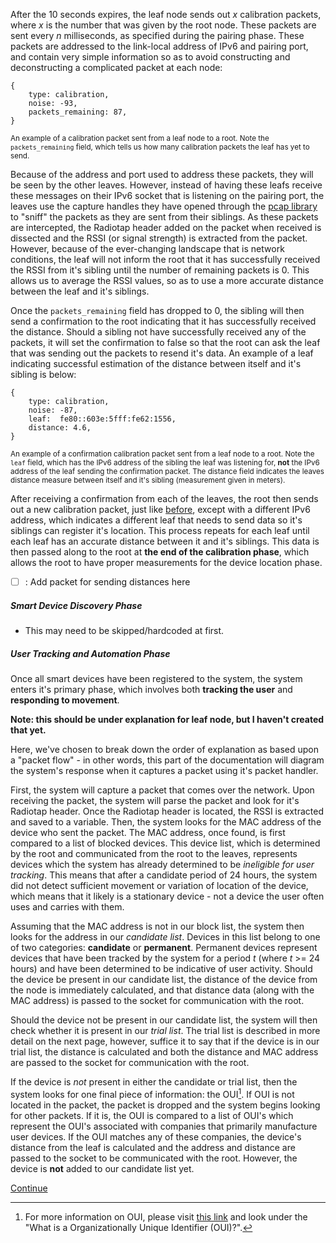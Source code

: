 
After the 10 seconds expires, the leaf node sends out *x* calibration packets, where *x* is the number that was given by the root node. These packets are sent every *n* milliseconds, as specified during the pairing phase. These packets are addressed to the link-local address of IPv6 and pairing port, and contain very simple information so as to avoid constructing and deconstructing a complicated packet at each node:
```
{
    type: calibration,
    noise: -93,
    packets_remaining: 87,
}
```
<sub>An example of a calibration packet sent from a leaf node to a root. Note the `packets_remaining` field, which tells us how many calibration packets the leaf has yet to send. </sub>

Because of the address and port used to address these packets, they will be seen by the other leaves. However, instead of having these leafs receive these messages on their IPv6 socket that is listening on the pairing port, the leaves use the capture handles they have opened through the [pcap library](https://www.tcpdump.org/manpages/pcap.3pcap.html) to "sniff" the packets as they are sent from their siblings. As these packets are intercepted, the Radiotap header added on the packet when received is dissected and the RSSI (or signal strength) is extracted from the packet. However, because of the ever-changing landscape that is network conditions, the leaf will not inform the root that it has successfully received the RSSI from it's sibling until the number of remaining packets is 0. This allows us to average the RSSI values, so as to use a more accurate distance between the leaf and it's siblings. 

Once the `packets_remaining` field has dropped to 0, the sibling will then send a confirmation to the root indicating that it has successfully received the distance. Should a sibling not have successfully received any of the packets, it will set the confirmation to false so that the root can ask the leaf that was sending out the packets to resend it's data. An example of a leaf indicating successful estimation of the distance between itself and it's sibling is below:

```
{
    type: calibration,
    noise: -87,
    leaf:  fe80::603e:5fff:fe62:1556,
    distance: 4.6,
}

```
<sub>An example of a confirmation calibration packet sent from a leaf node to a root. Note the `leaf` field, which has the IPv6 address of the sibling the leaf was listening for, **not** the IPv6 address of the leaf sending the confirmation packet. The distance field indicates the leaves distance measure between itself and it's sibling (measurement given in meters). </sub>

After receiving a confirmation from each of the leaves, the root then sends out a new calibration packet, just like [before](#link_to_calibration_packets), except with a different IPv6 address, which indicates a different leaf that needs to send data so it's siblings can register it's location. This process repeats for each leaf until each leaf has an accurate distance between it and it's siblings. This data is then passed along to the root at **the end of the calibration phase**, which allows the root to have proper measurements for the device location phase. 

- [ ] : Add packet for sending distances here

##### Smart Device Discovery Phase

- This may need to be skipped/hardcoded at first.

##### User Tracking and Automation Phase

Once all smart devices have been registered to the system, the system enters it's primary phase, which involves both **tracking the user** and **responding to movement**. 

**Note: this should be under explanation for leaf node, but I haven't created that yet.**

Here, we've chosen to break down the order of explanation as based upon a "packet flow" - in other words, this part of the documentation will diagram the system's response when it captures a packet using it's packet handler.

First, the system will capture a packet that comes over the network. Upon receiving the packet, the system will parse the packet and look for it's Radiotap header. Once the Radiotap header is located, the RSSI is extracted and saved to a variable. Then, the system looks for the MAC address of the device who sent the packet. The MAC address, once found, is first compared to a list of blocked devices. This device list, which is determined by the root and communicated from the root to the leaves, represents devices which the system has already determined to be *ineligible for user tracking*. This means that after a candidate period of 24 hours, the system did not detect sufficient movement or variation of location of the device, which means that it likely is a stationary device - not a device the user often uses and carries with them. 

Assuming that the MAC address is not in our block list, the system then looks for the address in our *candidate list*. Devices in this list belong to one of two categories: **candidate** or **permanent**. Permanent devices represent devices that have been tracked by the system for a period *t* (where *t* >= 24 hours) and have been determined to be indicative of user activity. Should the device be present in our candidate list, the distance of the device from the node is immediately calculated, and that distance data (along with the MAC address) is passed to the socket for communication with the root. 

Should the device not be present in our candidate list, the system will then check whether it is present in our *trial list*. The trial list is described in more detail on the next page, however, suffice it to say that if the device is in our trial list, the distance is calculated and both the distance and MAC address are passed to the socket for communication with the root.

If the device is *not* present in either the candidate or trial list, then the system looks for one final piece of information: the OUI[^1]. If OUI is not located in the packet, the packet is dropped and the system begins looking for other packets. If it is, the OUI is compared to a list of OUI's which represent the OUI's associated with companies that primarily manufacture user devices. If the OUI matches any of these companies, the device's distance from the leaf is calculated and the address and distance are passed to the socket to be communicated with the root. However, the device is **not** added to our candidate list yet.  

[Continue](./System_Overview_4.md)

[^1]: For more information on OUI, please visit [this link](https://standards.ieee.org/faqs/regauth/) and look under the "What is a Organizationally Unique Identifier (OUI)?".